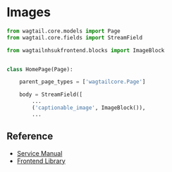 # Images

```py
from wagtail.core.models import Page
from wagtail.core.fields import StreamField

from wagtailnhsukfrontend.blocks import ImageBlock


class HomePage(Page):

    parent_page_types = ['wagtailcore.Page']

    body = StreamField([
        ...
        ('captionable_image', ImageBlock()),
        ...
```
## Reference

* [Service Manual](https://beta.nhs.uk/service-manual/styles-components-patterns/images)
* [Frontend Library](https://github.com/nhsuk/nhsuk-frontend/tree/master/packages/components/images)
